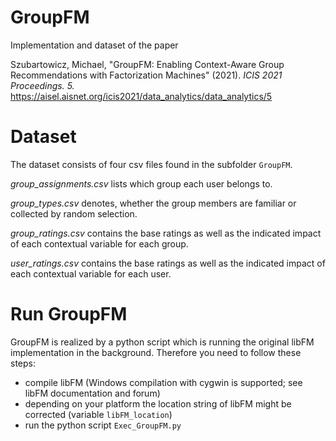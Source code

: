 GroupFM
=====

Implementation and dataset of the paper

Szubartowicz, Michael, "GroupFM: Enabling Context-Aware Group Recommendations with Factorization Machines" (2021). *ICIS 2021 Proceedings. 5.*
https://aisel.aisnet.org/icis2021/data_analytics/data_analytics/5


Dataset
======
The dataset consists of four csv files found in the subfolder `GroupFM`.

*group_assignments.csv* lists which group each user belongs to.

*group_types.csv* denotes, whether the group members are familiar or collected by random selection.

*group_ratings.csv* contains the base ratings as well as the indicated impact of each contextual variable for each group.

*user_ratings.csv* contains the base ratings as well as the indicated impact of each contextual variable for each user.

Run GroupFM
=======
GroupFM is realized by a python script which is running the original libFM implementation in the background. Therefore you need to follow these steps:

- compile libFM (Windows compilation with cygwin is supported; see libFM documentation and forum)
- depending on your platform the location string of libFM might be corrected (variable `libFM_location`)
- run the python script `Exec_GroupFM.py`

